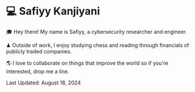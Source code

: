 💻 Safiyy Kanjiyani 
======

🎓 Hey there! My name is Safiyy, a cybersecurity researcher and engineer. 

♟ Outside of work, I enjoy studying chess and reading through financials of publicly traded companies.

🌎 I love to collaborate on things that improve the world so if you're interested, drop me a line. 

Last Updated: August 18, 2024
